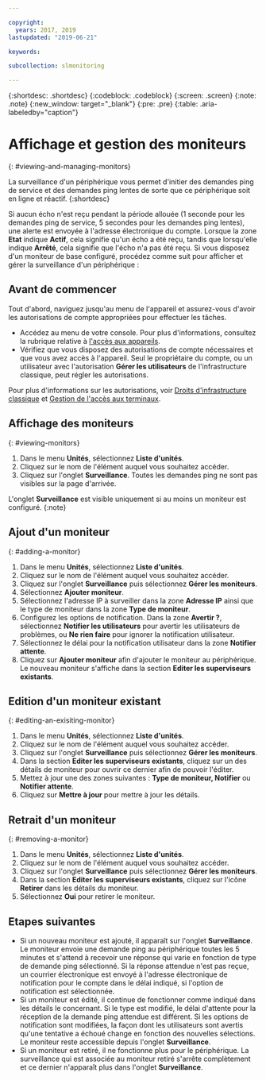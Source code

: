 ```yaml
---

copyright:
  years: 2017, 2019
lastupdated: "2019-06-21"

keywords:

subcollection: slmonitoring

---
```


{:shortdesc: .shortdesc}
{:codeblock: .codeblock}
{:screen: .screen}
{:note: .note}
{:new_window: target="_blank"}
{:pre: .pre}
{:table: .aria-labeledby="caption"}

# Affichage et gestion des moniteurs
{: #viewing-and-managing-monitors}

La surveillance d'un périphérique vous permet d'initier des demandes ping de service et des demandes ping lentes de sorte que ce périphérique soit en ligne et réactif.
{:shortdesc}

Si aucun écho n'est reçu pendant la période allouée (1 seconde pour les demandes ping de service, 5 secondes pour les demandes ping lentes), une alerte est envoyée à
l'adresse électronique du compte. Lorsque la zone **Etat** indique **Actif**, cela signifie qu'un écho a été reçu, tandis que lorsqu'elle indique **Arrêté**, cela signifie que l'écho n'a pas été reçu. Si vous disposez d'un moniteur de base configuré, procédez comme suit pour afficher et gérer la surveillance d'un périphérique :

## Avant de commencer
Tout d'abord, naviguez jusqu'au menu de l'appareil et assurez-vous d'avoir les autorisations de compte appropriées pour effectuer les tâches.

* Accédez au menu de votre console. Pour plus d'informations, consultez la rubrique relative à [l'accès aux appareils](/docs/infrastructure/SLmonitoring?topic=virtual-servers-navigating-devices).
* Vérifiez que vous disposez des autorisations de compte nécessaires et que vous avez accès à l'appareil. Seul le propriétaire du compte, ou un utilisateur avec l'autorisation **Gérer les utilisateurs** de l'infrastructure classique, peut régler les autorisations.

Pour plus d'informations sur les autorisations, voir [Droits d'infrastructure classique](/docs/iam?topic=iam-infrapermission#infrapermission) et [Gestion de l'accès aux terminaux](/docs/vsi?topic=virtual-servers-managing-device-access).

## Affichage des moniteurs
{: #viewing-monitors}

1. Dans le menu **Unités**, sélectionnez **Liste d'unités**.
2. Cliquez sur le nom de l'élément auquel vous souhaitez accéder.
3. Cliquez sur l'onglet **Surveillance**. Toutes les demandes ping ne sont pas visibles sur la page d'arrivée.

L'onglet **Surveillance** est visible uniquement si au moins un moniteur est configuré.
{:note}

## Ajout d'un moniteur
{: #adding-a-monitor}

1. Dans le menu **Unités**, sélectionnez **Liste d'unités**.
2. Cliquez sur le nom de l'élément auquel vous souhaitez accéder.
3. Cliquez sur l'onglet **Surveillance** puis sélectionnez **Gérer les moniteurs**.
4. Sélectionnez **Ajouter moniteur**.
5. Sélectionnez l'adresse IP à surveiller dans la zone **Adresse IP** ainsi que le type de moniteur dans la zone **Type de moniteur**.  
6. Configurez les options de notification. Dans la zone **Avertir ?**, sélectionnez **Notifier les utilisateurs** pour avertir les utilisateurs de problèmes, ou **Ne rien faire** pour ignorer la notification utilisateur.
7. Sélectionnez le délai pour la notification utilisateur dans la zone **Notifier attente**. 
8. Cliquez sur **Ajouter moniteur** afin d'ajouter le moniteur au périphérique. Le nouveau moniteur s'affiche dans la section **Editer les superviseurs existants**.

## Edition d'un moniteur existant
{: #editing-an-exisiting-monitor}

1. Dans le menu **Unités**, sélectionnez **Liste d'unités**.
2. Cliquez sur le nom de l'élément auquel vous souhaitez accéder.
3. Cliquez sur l'onglet **Surveillance** puis sélectionnez **Gérer les moniteurs**.
4. Dans la section **Editer les superviseurs existants**, cliquez sur un des détails de moniteur pour ouvrir ce dernier afin de pouvoir l'éditer.
5. Mettez à jour une des zones suivantes : **Type de moniteur, Notifier** ou **Notifier attente**.
6. Cliquez sur **Mettre à jour** pour mettre à jour les détails.

## Retrait d'un moniteur
{: #removing-a-monitor}

1. Dans le menu **Unités**, sélectionnez **Liste d'unités**.
2. Cliquez sur le nom de l'élément auquel vous souhaitez accéder.
3. Cliquez sur l'onglet **Surveillance** puis sélectionnez **Gérer les moniteurs**.
4. Dans la section **Editer les superviseurs existants**, cliquez sur l'icône **Retirer** dans les détails du moniteur.
5. Sélectionnez **Oui** pour retirer le moniteur.

## Etapes suivantes

- Si un nouveau moniteur est ajouté, il apparaît sur l'onglet **Surveillance**. Le moniteur envoie une demande ping au périphérique toutes les 5 minutes et s'attend à recevoir une réponse qui varie en fonction de type de demande ping sélectionné. Si la réponse attendue n'est pas reçue, un courrier électronique est envoyé à l'adresse électronique de notification pour le compte dans le délai indiqué, si l'option de notification est sélectionnée.
- Si un moniteur est édité, il continue de fonctionner comme indiqué dans les détails le concernant. Si le type est modifié, le délai d'attente pour la réception de la demande ping attendue est différent. Si les options de notification sont modifiées, la façon dont les utilisateurs sont avertis qu'une tentative a échoué change en fonction des nouvelles sélections. Le moniteur reste accessible depuis l'onglet **Surveillance**.
- Si un moniteur est retiré, il ne fonctionne plus pour le périphérique. La surveillance qui est associée au moniteur retiré s'arrête complètement et ce dernier n'apparaît plus dans l'onglet **Surveillance**.


